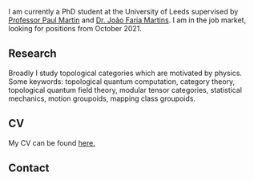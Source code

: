 <!--## Welcome to GitHub Pages-->

I am currently a PhD student at the University of Leeds supervised by [Professor Paul Martin](http://www1.maths.leeds.ac.uk/~ppmartin/research.html) and [Dr. Jo&atilde;o Faria Martins](http://www1.maths.leeds.ac.uk/~pmtjfa/). I am in the job market, looking for positions from October 2021.

## Research

Broadly I study topological categories which are motivated by physics. Some keywords: topological quantum computation, category theory, topological quantum field theory, modular tensor categories, statistical mechanics, motion groupoids, mapping class groupoids.

## CV
My CV can be found <a href="username.github.io/CV_FTorzewska.pdf" target="_blank">here.</a>

## Contact



<!-- Whenever you commit to this repository, GitHub Pages will run [Jekyll](https://jekyllrb.com/) to rebuild the pages in your site, from the content in your Markdown files.

### Markdown

Markdown is a lightweight and easy-to-use syntax for styling your writing. It includes conventions for

```markdown
Syntax highlighted code block

# Header 1
## Header 2
### Header 3

- Bulleted
- List

1. Numbered
2. List

**Bold** and _Italic_ and `Code` text

[Link](url) and ![Image](src)
```

For more details see [GitHub Flavored Markdown](https://guides.github.com/features/mastering-markdown/).

### Jekyll Themes

Your Pages site will use the layout and styles from the Jekyll theme you have selected in your [repository settings](https://github.com/fionatorzewska/fionatorzewska.github.io/settings). The name of this theme is saved in the Jekyll `_config.yml` configuration file.

### Support or Contact

Having trouble with Pages? Check out our [documentation](https://docs.github.com/categories/github-pages-basics/) or [contact support](https://support.github.com/contact) and we’ll help you sort it out. -->
